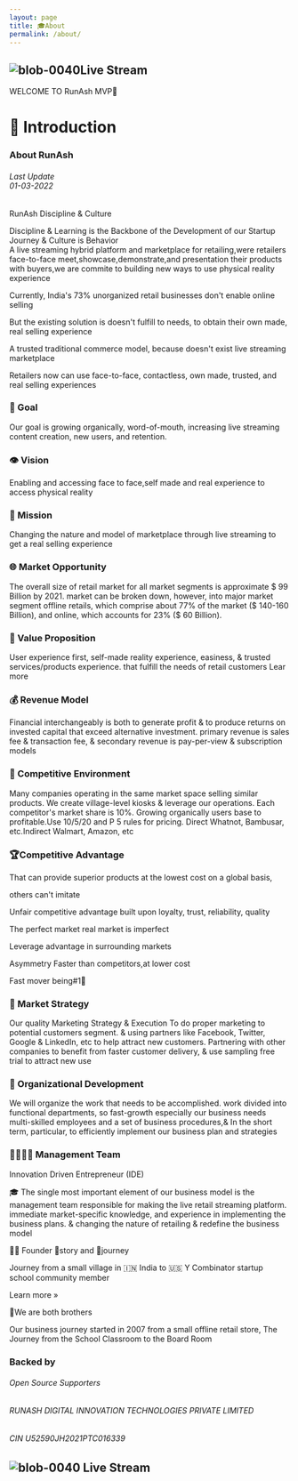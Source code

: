 ```yaml
---
layout: page 
title: 🎓About 
permalink: /about/ 
--- 
```

## ![blob-0040](https://user-images.githubusercontent.com/61916324/132724592-e5bef25e-36d9-4da8-bbc6-84a24183c8e2.png)Live Stream
WELCOME TO RunAsh MVP🚀 

# 🎤 Introduction 
### About RunAsh
###### Last Update<br>01-03-2022<br>




RunAsh Discipline & Culture

Discipline & Learning is the Backbone of the Development of our Startup Journey & Culture is Behavior<br>
A live streaming hybrid platform and marketplace for retailing,were retailers face-to-face meet,showcase,demonstrate,and presentation their products with buyers,we are commite to building new ways to use physical reality experience










Currently, India's 73% unorganized retail businesses don't enable online selling

But the existing solution is doesn't fulfill to needs, to obtain their own made, real selling experience

 A trusted traditional commerce model, because doesn't  exist live streaming marketplace

Retailers now can use face-to-face, contactless, own made, trusted, and real selling experiences

### 🎯 Goal

Our goal is growing organically, word-of-mouth, increasing live streaming content creation, new users, and retention.

### 👁️ Vision

Enabling and accessing face  to face,self made and  real experience to access physical reality 

### 📃 Mission

Changing the nature and model of marketplace through live streaming to get a real selling  experience

### 🌐 Market Opportunity

The overall size of retail market for all market segments is approximate $ 99 Billion by 2021. market can be broken down, however, into major market segment offline retails, which comprise about 77% of the market ($ 140-160 Billion), and online, which accounts for 23% ($ 60 Billion).

### 💞 Value Proposition

User experience first, self-made reality experience, easiness, &amp; trusted services/products experience. that fulfill the needs of retail customers Lear more 

### 💰 Revenue Model

Financial interchangeably is both to generate profit &amp; to produce returns on invested capital that exceed alternative investment. primary revenue is sales fee &amp; transaction fee, &amp; secondary revenue is pay-per-view  &amp; subscription models

### 🏇 Competitive Environment

Many companies operating in the same market space selling similar products. We create village-level kiosks &amp; leverage our operations. Each competitor's market share is 10%. Growing organically users base to profitable.Use 10/5/20 and P 5 rules for pricing. Direct  Whatnot, Bambusar, etc.Indirect  Walmart, Amazon, etc

### 🏆Competitive Advantage

That can provide superior products at the lowest cost on a global basis,

others can't imitate 

Unfair competitive advantage  built upon loyalty, trust, reliability, quality

The perfect market real market is imperfect

Leverage advantage in surrounding markets

 Asymmetry Faster than competitors,at lower cost

Fast mover being#1🥇

### 🔭 Market Strategy

Our quality Marketing Strategy &amp; Execution To do proper marketing to potential customers segment. &amp; using partners like Facebook, Twitter, Google &amp; LinkedIn, etc to help attract new customers. Partnering with other companies to benefit from faster customer delivery, &amp; use sampling free trial to attract new use

### 🧘 Organizational Development

We will organize the work that needs to be accomplished. work divided into functional departments, so fast-growth especially our business needs multi-skilled employees and a set of business procedures,&amp; In the short term, particular, to efficiently implement our business plan and strategies

### 🧑‍💻🧑‍💻 Management Team

Innovation Driven Entrepreneur (IDE)

🎓 The single most important element of our business model is the management team responsible for making the live retail streaming platform. immediate market-specific knowledge, and experience in implementing the business plans. &amp; changing the nature of retailing &amp; redefine the business model

🧑‍🏫 Founder 🎤story and 🚣journey

 Journey from a small village in 🇮🇳 India to 🇺🇸 Y Combinator startup school community member

Learn more »

🤼We are both brothers

Our business journey started in 2007 from a small offline retail store, The Journey from the School Classroom to the Board Room

### Backed by

###### Open Source Supporters

###### RUNASH DIGITAL INNOVATION TECHNOLOGIES PRIVATE LIMITED

###### CIN U52590JH2021PTC016339

## ![blob-0040](https://user-images.githubusercontent.com/61916324/132724592-e5bef25e-36d9-4da8-bbc6-84a24183c8e2.png) Live Stream 
